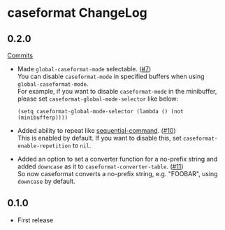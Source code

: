 # caseformat ChangeLog

## 0.2.0

[Commits](https://github.com/HKey/caseformat/compare/0.1.0...master)

- Made `global-caseformat-mode` selectable. ([#7](https://github.com/HKey/caseformat/pull/7))  
  You can disable `caseformat-mode` in specified buffers when using
  `global-caseformat-mode`.  
  For example, if you want to disable `caseformat-mode` in the minibuffer,
  please set `caseformat-global-mode-selector` like below:

  ```emacs-lisp
  (setq caseformat-global-mode-selector (lambda () (not (minibufferp))))
  ```

- Added ability to repeat like [sequential-command](http://www.emacswiki.org/emacs/sequential-command.el). ([#10](https://github.com/HKey/caseformat/pull/10))  
  This is enabled by default.
  If you want to disable this, set `caseformat-enable-repetition` to `nil`.

- Added an option to set a converter function for a no-prefix string and
  added `downcase` as it to `caseformat-converter-table`. ([#11](https://github.com/HKey/caseformat/pull/11))  
  So now caseformat converts a no-prefix string, e.g. "FOOBAR",
  using `downcase` by default.

## 0.1.0

- First release
